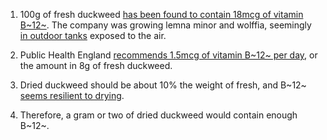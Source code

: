 1. 100g of fresh duckweed [has been found to contain 18mcg of vitamin B~12~](http://web.archive.org/web/20210511050357/https://www.parabel.com/third-party-vitamin-b12-test-confirms-presence-in-parabels-water-lentil-crop/).
   The company was growing lemna minor and wolffia, seemingly [in outdoor tanks](https://ifst.onlinelibrary.wiley.com/doi/10.1002/fsat.3404_15.x)
   exposed to the air.

2. Public Health England [recommends 1.5mcg of vitamin B~12~ per day](https://assets.publishing.service.gov.uk/government/uploads/system/uploads/attachment_data/file/618167/government_dietary_recommendations.pdf),
   or the amount in 8g of fresh duckweed.

3. Dried duckweed should be about 10% the weight of fresh, and B~12~
   [seems resilient to drying](https://www.ars.usda.gov/ARSUserFiles/80400525/Data/retn/retn06.pdf).

4. Therefore, a gram or two of dried duckweed would contain enough B~12~.
